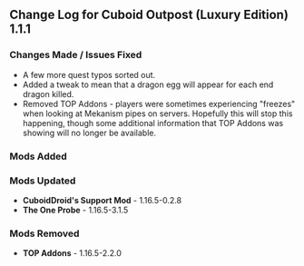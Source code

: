 ## Change Log for Cuboid Outpost (Luxury Edition) 1.1.1

### Changes Made / Issues Fixed

- A few more quest typos sorted out.
- Added a tweak to mean that a dragon egg will appear for each end dragon killed.
- Removed TOP Addons - players were sometimes experiencing "freezes" when looking at Mekanism pipes on servers. Hopefully this will stop this happening, though some additional information that TOP Addons was showing will no longer be available.


### Mods Added

### Mods Updated

- **CuboidDroid's Support Mod** - 1.16.5-0.2.8
- **The One Probe** - 1.16.5-3.1.5

### Mods Removed

- **TOP Addons** - 1.16.5-2.2.0
